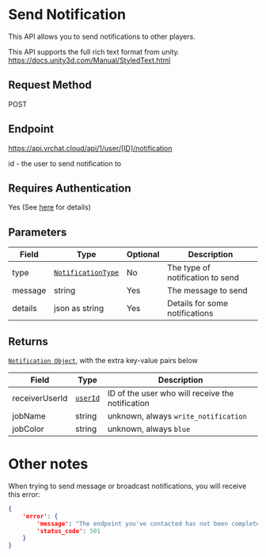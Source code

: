 # Send Notification

This API allows you to send notifications to other players.

This API supports the full rich text format from unity.
https://docs.unity3d.com/Manual/StyledText.html

## Request Method
POST

## Endpoint
https://api.vrchat.cloud/api/1/user/[ID]/notification

id - the user to send notification to

## Requires Authentication
Yes (See [here](Authorization.md) for details)

## Parameters

Field | Type | Optional | Description
------|------|----------|------------
type | [`NotificationType`](Objects/Notification.md?id=notification) | No | The type of notification to send
message | string | Yes | The message to send
details | json as string | Yes | Details for some notifications

## Returns

[`Notification Object`](Objects/Notification.md?id=notification-object), with the extra key-value pairs below

Field | Type | Description
------|------|------------
receiverUserId | [`userId`](Objects/User.md?id=user-object) | ID of the user who will receive the notification
jobName | string | unknown, always `write_notification`
jobColor | string | unknown, always `blue`

# Other notes

When trying to send message or broadcast notifications, you will receive this error:

```json
{
    'error': {
        'message': "The endpoint you've contacted has not been completed, yet.",
        'status_code': 501
    }
}
```
